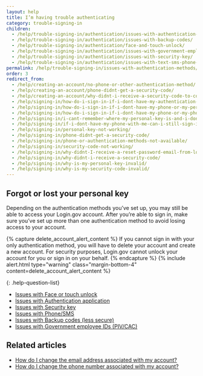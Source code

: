 ```yaml
---
layout: help
title: I’m having trouble authenticating
category: trouble-signing-in
children:
  - /help/trouble-signing-in/authentication/issues-with-authentication-application/
  - /help/trouble-signing-in/authentication/issues-with-backup-codes/
  - /help/trouble-signing-in/authentication/face-and-touch-unlock/
  - /help/trouble-signing-in/authentication/issues-with-government-employee-id-piv-cac/
  - /help/trouble-signing-in/authentication/issues-with-security-key/
  - /help/trouble-signing-in/authentication/issues-with-text-sms-phone-call/
permalink: /help/trouble-signing-in/issues-with-authentication-methods/
order: 3
redirect_from: 
  - /help/creating-an-account/no-phone-or-other-authentication-method/
  - /help/creating-an-account/phone-didnt-get-a-security-code/
  - /help/creating-an-account/why-didnt-i-receive-a-security-code-to-confirm-my-phone/
  - /help/signing-in/how-do-i-sign-in-if-i-dont-have-my-authentication-methods/
  - /help/signing-in/how-do-i-sign-in-if-i-dont-have-my-phone-or-my-personal-key/
  - /help/signing-in/how-do-i-sign-in-if-i-dont-have-my-phone-or-my-phone-number-has-changed/
  - /help/signing-in/i-cant-remember-where-my-personal-key-is-and-i-dont-have-my-phone-with-me/
  - /help/signing-in/if-i-dont-have-my-phone-with-me-can-i-still-sign-in/
  - /help/signing-in/personal-key-not-working/
  - /help/signing-in/phone-didnt-get-a-security-code/
  - /help/signing-in/phone-or-authentication-methods-not-available/
  - /help/signing-in/security-code-not-working/
  - /help/signing-in/why-didnt-I-receive-a-reset-password-email-from-logingov/
  - /help/signing-in/why-didnt-i-receive-a-security-code/
  - /help/signing-in/why-is-my-personal-key-invalid/
  - /help/signing-in/why-is-my-security-code-invalid/
---
```


## Forgot or lost your personal key

Depending on the authentication methods you’ve set up, you may still be able to access your Login.gov account. After you’re able to sign in, make sure you’ve set up more than one authentication method to avoid losing access to your account.

{% capture delete_account_alert_content %}
If you cannot sign in with your only authentication method, you will have to delete your account and create a new account. For security purposes, Login.gov cannot unlock your account for you or sign in on your behalf.
{% endcapture %}
{% include alert.html type="warning" class="margin-bottom-4" content=delete_account_alert_content %}

{: .help-question-list}
* [Issues with Face or touch unlock](/help/trouble-signing-in/authentication/face-and-touch-unlock/)
* [Issues with Authentication application](/help/trouble-signing-in/authentication/issues-with-authentication-application/)
* [Issues with Security key](/help/trouble-signing-in/authentication/issues-with-security-key/)
* [Issues with Phone/SMS](/help/trouble-signing-in/authentication/issues-with-text-sms-phone-call/)
* [Issues with Backup codes (less secure)](/help/trouble-signing-in/authentication/issues-with-backup-codes/)
* [Issues with Government employee IDs (PIV/CAC)](/help/trouble-signing-in/authentication/issues-with-government-employee-id-piv-cac/)

## Related articles

* [How do I change the email address associated with my account?](/help/manage-your-account/change-your-email-address/)
* [How do I change the phone number associated with my account?](/help/manage-your-account/change-your-phone-number/)
